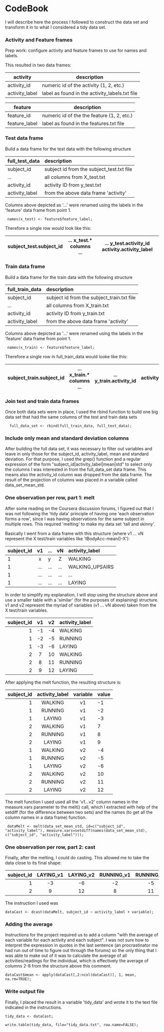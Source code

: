 # CodeBook #

I will describe here the process I followed to construct the data set and transform it in to what I considered
a tidy data set.

### Activity and Feature frames ###
Prep work: configure activity and feature frames to use for names and labels.

This resulted in two data frames: 

activity       | description                                    
---------------|------------------------------------------------
activity_id   | numeric id of the activity (1, 2, etc.)        
activity_label| label as found in the activity_labels.txt file 

feature       | description                                  
--------------|----------------------------------------------
feature_id    | numeric id of the the feature (1, 2, etc.)
feature_label | label as found in the features.txt file

### Test data frame ###

Build a data frame for the test data with the following structure

full_test_data     | description                                  
-------------------|:---------------------------------------------
subject_id         | subject id from the subject_test.txt file    
...                | all columns from X_test.txt                  
activity_id        | activity ID from y_test.txt                  
activity_label     | from the above data frame 'activity'         

 Columns above depicted as '...' were renamed using the labels in the 'feature' data frame from point 1.

``` 
 names(x_test) <- feature$feature_label;
```

 Therefore a single row would look like this:

subject_test.subject_id  | ... x_test.* columns ... | ... y_test.activity_id activity.activity_label 
-------------------------|--------------------------|------------------------------------------------

### Train data frame ###

Build a data frame for the train data with the following structure

full_train_data    | description                                   
-------------------|:----------------------------------------------
subject_id         | subject id from the subject_train.txt file    
...                | all columns from X_train.txt                  
activity_id        | activity ID from y_train.txt                  
activity_label     | from the above data frame 'activity'          

 Columns above depicted as '...' were renamed using the labels in the 'feature' data frame from point 1.

```
 names(x_train) <- feature$feature_label;
```

 Therefore a single row in full_train_data would looke like this:

subject_train.subject_id  | ... x_train.* columns ... | ... y_train.activity_id  | activity.activity_label
--------------------------|---------------------------|--------------------------|------------------------

### Join test and train data frames ###

Once both data sets were in place, I used the rbind function to build one big data set
  that had the same columns of the test and train data sets

```
  full_data_set <- rbind(full_train_data, full_test_data);
```

### Include only mean and standard deviation columns ###

After building the full data set, it was necessary to filter out variables and leave in only those for the
subject_id, activity_label, mean and standard deviation. For that purpose, I used the grep() function and a regular
expression of the form "subject_id|activity_label|mean|std" to select only the columns I was interested in from the full_data_set data frame. This means also the activity_id column was dropped from the data frame. The result of the projection of columns was placed in a variable called data_set_mean_std.

### One observation per row, part 1: melt ###

After some reading on the Coursera discussion forums, I figured out that I was not following the 'tidy data' principle of having one 'each observation forms a row', since I was having observations for the same subject in multiple rows. This required 'melting' to make my data set 'tall and skinny'.

Basically I went from a data frame with this structure (where v1 ... vN represent the X test/train variables like 'tBodyAcc-mean()-X'):

subject_id  |    v1             | ... |  vN   | activity_label            
------------|:-----------------:|-----|:-----:|:-------------------------
1           |     x             |  y  |  Z    |    WALKING               
1           |     ...           | ... |  ...  |    WALKING_UPSAIRS       
1           |     ...           | ... |  ...  |    ...
1           |     ...           | ... |  ...  |    LAYING                

In order to simplify my explanation, I will stop using the structure above and use a smaller table with a 'similar' (for the purposes of explaining) structure. v1 and v2 represent the myriad of variables (v1 ... vN above) taken from the X test/train variables.

subject_id | v1 | v2 | activity_label
----------:|:--:|:--:|:--------------
        1  | -1 | -4 | WALKING       
        1  | -2 | -5 | RUNNING       
        1  | -3 | -6 | LAYING        
        2  |  7 | 10 | WALKING       
        2  |  8 | 11 | RUNNING       
        2  |  9 | 12 | LAYING        

After applying the melt function, the resulting structure is:

subject_id | activity_label |  variable | value
----------:|:--------------:|:---------:|:-----
       1   | WALKING        |  v1       |  -1  
       1   | RUNNING        |  v1       |  -2  
       1   | LAYING         |  v1       |  -3  
       2   | WALKING        |  v1       |   7  
       2   | RUNNING        |  v1       |   8  
       2   | LAYING         |  v1       |   9   
       1   | WALKING        |  v2       |  -4  
       1   | RUNNING        |  v2       |  -5  
       1   | LAYING         |  v2       |  -6  
       2   | WALKING        |  v2       |  10  
       2   | RUNNING        |  v2       |  11  
       2   | LAYING         |  v2       |  12   

 The melt function I used used all the 'v1...v2' column names in the measure.vars parameter to the melt() call, which I extracted with help of the setdiff (for the difference between two sets) and the names (to get all the column names in a data frame) function.

```
 dataMelt <- melt(data_set_mean_std, id=c("subject_id", "activity_label"), measure.vars=setdiff(names(data_set_mean_std), c("subject_id", "activity_label")));
```
### One observation per row, part 2: cast ###

Finally, after the melting, I could do casting. This allowed me to take the data close to its final shape:

subject_id | LAYING_v1 | LAYING_v2 | RUNNING_v1 | RUNNING_v2 | WALKING_v1 | WALKING_v2
----------:|:---------:|:---------:|:----------:|:----------:|:----------:|:----------
         1 |        -3 |        -6 |         -2 |       -5   |       -1   |       -4  
         2 |         9 |        12 |          8 |       11   |        7   |       10  

The instruction I used was 

```
dataCast <- dcast(dataMelt, subject_id ~ activity_label + variable);
```

### Adding the average ###

Instructions for the project required us to add a column "with the average of each variable for each activity and each subject".
I was not sure how to interpret the expression in quotes in the last sentence (an procrastinator me had run out of time to figure out through the forums) so the only thing that I was able to make out of it was to calculate the average of all activities/readings for the individual, which is effectively the average of columns 2-8 from the structure above this comment.

```
dataCast$mean <- apply(dataCast[,2:ncol(dataCast)], 1, mean, na.rm=TRUE);
```

### Write output file ###

Finally, I placed the result in a variable 'tidy_data' and wrote it to the text file indicated in the instructions.

```
tidy_data <- dataCast;

write.table(tidy_data, file="tidy_data.txt", row.name=FALSE);
```
